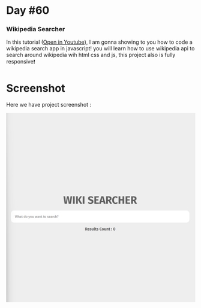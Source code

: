 # Day #60

### Wikipedia Searcher
In this tutorial ([Open in Youtube](https://youtu.be/v1t3STcPRqI)),  I am gonna showing to you how to code a wikipedia search app in javascript! you will learn how to use wikipedia api to search around wikipedia wih html css and js, this project also is fully responsive❗️

# Screenshot
Here we have project screenshot :

![screenshot](screenshot.jpg)